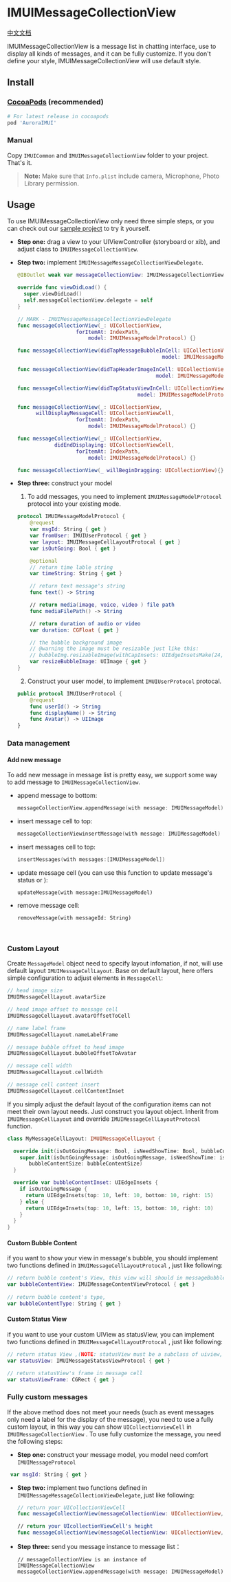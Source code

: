 # IMUIMessageCollectionView
[中文文档](./IMUIMessageCollectionView_usage_iOS_zh.md)

IMUIMessageCollectionView is a message list in chatting interface, use to display all kinds of messages, and it can be fully customize. If you don't define your style, IMUIMessageCollectionView will use default style.

## Install
### [CocoaPods](https://cocoapods.org/)  (recommended)

```ruby
# For latest release in cocoapods
pod 'AuroraIMUI'
```

### Manual
Copy `IMUICommon`  and `IMUIMessageCollectionView` folder to your project. That's it.

>**Note:** Make sure that `Info.plist` include camera, Microphone, Photo Library permission.

## Usage
To use IMUIMessageCollectionView only need three simple steps, or you can check out our [sample project](./../../iOS/sample) to try it yourself.
- **Step one:** drag a view to your UIViewController (storyboard or xib), and adjust class to `IMUIMessageCollectionView`.

- **Step two:** implement `IMUIMessageMessageCollectionViewDelegate`.

  ```swift
  @IBOutlet weak var messageCollectionView: IMUIMessageCollectionView!

  override func viewDidLoad() {
    super.viewDidLoad()
    self.messageCollectionView.delegate = self
  }

  // MARK - IMUIMessageMessageCollectionViewDelegate
  func messageCollectionView(_: UICollectionView,
                     forItemAt: IndexPath,
                         model: IMUIMessageModelProtocol) {}

  func messageCollectionView(didTapMessageBubbleInCell: UICollectionViewCell,
                                                 model: IMUIMessageModelProtocol) {}

  func messageCollectionView(didTapHeaderImageInCell: UICollectionViewCell,
                                               model: IMUIMessageModelProtocol)

  func messageCollectionView(didTapStatusViewInCell: UICollectionViewCell, 
  									     model: IMUIMessageModelProtocol)

  func messageCollectionView(_: UICollectionView,
        willDisplayMessageCell: UICollectionViewCell,
                     forItemAt: IndexPath,
                         model: IMUIMessageModelProtocol) {}

  func messageCollectionView(_: UICollectionView,
              didEndDisplaying: UICollectionViewCell,
                     forItemAt: IndexPath,
                         model: IMUIMessageModelProtocol) {}

  func messageCollectionView(_ willBeginDragging: UICollectionView){}
  ```
- **Step three:** construct your model

  1. To add messages, you need to implement `IMUIMessageModelProtocol` protocol into your existing mode.
  ```swift
  protocol IMUIMessageModelProtocol {
      @request
      var msgId: String { get }
      var fromUser: IMUIUserProtocol { get }
      var layout: IMUIMessageCellLayoutProtocal { get }
      var isOutGoing: Bool { get }

      @optional
      // return time lable string
      var timeString: String { get }

      // return text message's string
      func text() -> String

      // return media(image, voice, video ) file path
      func mediaFilePath() -> String

      // return duration of audio or video
      var duration: CGFloat { get }

      // the bubble background image
      // @warning the image must be resizable just like this:
      // bubbleImg.resizableImage(withCapInsets: UIEdgeInsetsMake(24, 15, 9, 10), resizingMode: .tile)
      var resizeBubbleImage: UIImage { get }
  }
  ```

  2. Construct your user model, to implement `IMUIUserProtocol` protocal.
  ```swift
  public protocol IMUIUserProtocol {
      @request
      func userId() -> String
      func displayName() -> String
      func Avatar() -> UIImage
  }
  ```

### Data management
#### Add new message
To add new message in message list is pretty easy, we support some way to add message to `IMUIMessageCollectionView`.
- append message to bottom:
  ```swift
  messageCollectionView.appendMessage(with message: IMUIMessageModel)
  ```

- insert message cell to top:
  ```swift
  messageCollectionViewinsertMessage(with message: IMUIMessageModel)
  ```

- insert messages cell to top:
  ```swift
  insertMessages(with messages:[IMUIMessageModel])
  ```

- update message cell (you can use this function to update message's status or ):

  ```
  updateMessage(with message:IMUIMessageModel)
  ```

- remove message cell:

  ```
  removeMessage(with messageId: String)
  ```

  ​

### Custom  Layout

Create `MessageModel` object need to specify layout infomation, if not, will use default layout `IMUIMessageCellLayout`. Base on default layout, here offers simple configuration to adjust elements in `MessageCell`:

```swift
// head image size
IMUIMessageCellLayout.avatarSize

// head image offset to message cell
IMUIMessageCellLayout.avatarOffsetToCell

// name label frame
IMUIMessageCellLayout.nameLabelFrame

// message bubble offset to head image
IMUIMessageCellLayout.bubbleOffsetToAvatar

// message cell width
IMUIMessageCellLayout.cellWidth

// message cell content insert
IMUIMessageCellLayout.cellContentInset
```

If you simply adjust the default layout of the configuration items can not meet their own layout needs.  Just construct you layout object. Inherit from `IMUIMessageCellLayout` and override `IMUIMessageCellLayoutProtocal` function.

```swift
class MyMessageCellLayout: IMUIMessageCellLayout {

  override init(isOutGoingMessage: Bool, isNeedShowTime: Bool, bubbleContentSize: CGSize) {
    super.init(isOutGoingMessage: isOutGoingMessage, isNeedShowTime: isNeedShowTime,
       bubbleContentSize: bubbleContentSize)
  }

  override var bubbleContentInset: UIEdgeInsets {
    if isOutGoingMessage {
      return UIEdgeInsets(top: 10, left: 10, bottom: 10, right: 15)
    } else {
      return UIEdgeInsets(top: 10, left: 15, bottom: 10, right: 10)
    }
  }
}
```

#### Custom Bubble Content

if you want to show your view in message's bubble, you should implement two functions defined in `IMUIMessageCellLayoutProtocal` , just like following:

```swift
// return bubble content's View, this view will should in messageBubble. (NOTE: bubbleContentView must be a subclass of uiview, and you shouldn't store bubbleContentView yourself)
var bubbleContentView: IMUIMessageContentViewProtocol { get }
  
// return bubble content's type,
var bubbleContentType: String { get }
```

#### Custom Status View

if you want to use your custom UIView as statusView, you can implement two functions defined in `IMUIMessageCellLayoutProtocal` , just like following:

```swift
// return status View ,(NOTE: statusView must be a subclass of uiview, and you shouldn't store statusView yourself)
var statusView: IMUIMessageStatusViewProtocol { get }

// return statusView's frame in message cell
var statusViewFrame: CGRect { get }
```

### Fully custom messages

If the above method does not meet your needs (such as event messages only need a label for the display of the message), you need to use a fully custom layout, in this way you can show `UICollectionviewCell` in `IMUIMessageCollectionView`  . To use fully customize the message, you need the following steps:

- **Step one:** construct your message model, you model need comfort `IMUIMessageProtocol`

 ```swift
  var msgId: String { get }
 ```
- **Step two:** implement two functions defined in `IMUIMessageMessageCollectionViewDelegate`,  just like following:

  ```swift
  // return your UICollectionViewCell
  func messageCollectionView(messageCollectionView: UICollectionView, forItemAt: IndexPath, messageModel: IMUIMessageProtocol) -> UICollectionViewCell?

  // return your UIcollectionViewCell's height
  func messageCollectionView(messageCollectionView: UICollectionView, heightForItemAtIndexPath forItemAt: IndexPath, messageModel: IMUIMessageProtocol) -> NSNumber?
  ```

- **Step three:** send you message instance to message list：

    ```
    // messageCollectionView is an instance of IMUIMessageCollectionView
    messageCollectionView.appendMessage(with message: IMUIMessageModel)
    ```

    ​

